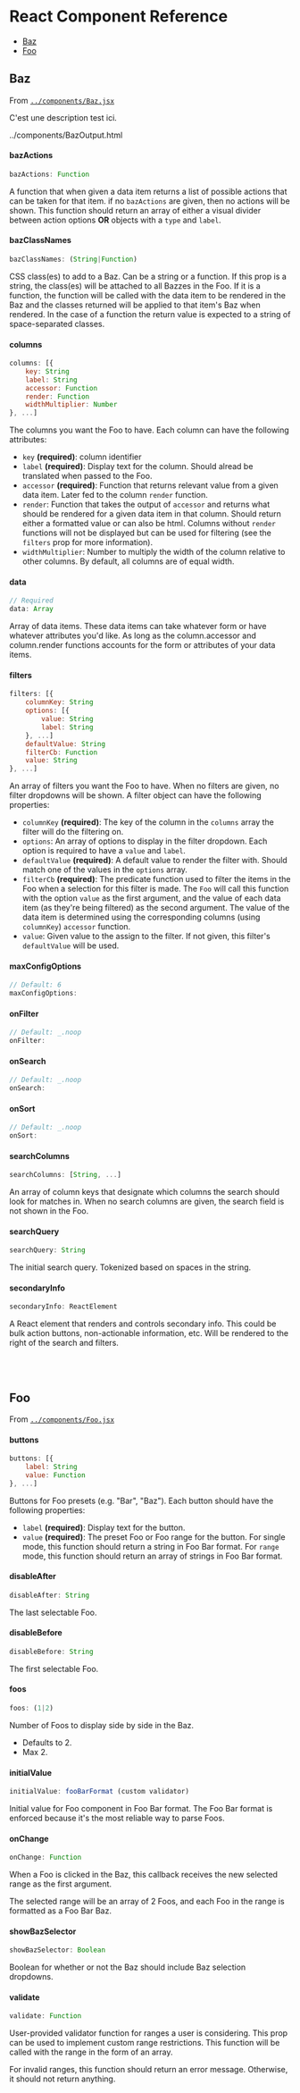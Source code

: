 <!-- START doctoc generated TOC please keep comment here to allow auto update -->
<!-- DON'T EDIT THIS SECTION, INSTEAD RE-RUN doctoc TO UPDATE -->
# React Component Reference

- [Baz](#baz)
- [Foo](#foo)

<!-- END doctoc generated TOC please keep comment here to allow auto update -->

## Baz

From [`../components/Baz.jsx`](../components/Baz.jsx)

C'est une description test ici.

../components/BazOutput.html

#### bazActions

```js
bazActions: Function
```

A function that when given a data item returns a list of possible actions
that can be taken for that item. if no `bazActions` are given, then no
actions will be shown. This function should return an array of either
a visual divider between action options **OR** objects with a `type` and
`label`.

#### bazClassNames

```js
bazClassNames: (String|Function)
```

CSS class(es) to add to a Baz. Can be a string or a function. If this
prop is a string, the class(es) will be attached to all Bazzes in the Foo.
If it is a function, the function will be called with the data item
to be rendered in the Baz and the classes returned will be applied
to that item's Baz when rendered. In the case of a function the return
value is expected to a string of space-separated classes.

#### columns

```js
columns: [{
    key: String
    label: String
    accessor: Function
    render: Function
    widthMultiplier: Number
}, ...]
```

The columns you want the Foo to have. Each column can have the
following attributes:
- `key` **(required)**: column identifier
- `label` **(required)**: Display text for the column. Should alread be
  translated when passed to the Foo.
- `accessor` **(required)**: Function that returns relevant value from a
  given data item. Later fed to the column `render` function.
- `render`: Function that takes the output of `accessor` and returns
  what should be rendered for a given data item in that column. Should
  return either a formatted value or can also be html. Columns without
  `render` functions will not be displayed but can be used for filtering
  (see the `filters` prop for more information).
- `widthMultiplier`: Number to multiply the width of the column relative
  to other columns. By default, all columns are of equal width.

#### data

```js
// Required
data: Array
```

Array of data items. These data items can take whatever form or have
whatever attributes you'd like. As long as the column.accessor and
column.render functions accounts for the form or attributes of your
data items.

#### filters

```js
filters: [{
    columnKey: String
    options: [{
        value: String
        label: String
    }, ...]
    defaultValue: String
    filterCb: Function
    value: String
}, ...]
```

An array of filters you want the Foo to have. When no filters are
given, no filter dropdowns will be shown. A filter object can have the
following properties:
- `columnKey` **(required)**: The key of the column in the `columns`
  array the filter will do the filtering on.
- `options`: An array of options to display in the filter dropdown. Each
  option is required to have a `value` and `label`.
- `defaultValue` **(required)**: A default value to render the filter with.
  Should match one of the values in the `options` array.
- `filterCb` **(required)**: The predicate function used to filter the
  items in the Foo when a selection for this filter is made. The `Foo`
  will call this function with the option `value` as the first argument, and
  the value of each data item (as they're being filtered) as the second
  argument. The value of the data item is determined using the corresponding
  columns (using `columnKey`) `accessor` function.
- `value`: Given value to the assign to the filter. If not given, this filter's
  `defaultValue` will be used.

#### maxConfigOptions

```js
// Default: 6
maxConfigOptions: 
```

#### onFilter

```js
// Default: _.noop
onFilter: 
```

#### onSearch

```js
// Default: _.noop
onSearch: 
```

#### onSort

```js
// Default: _.noop
onSort: 
```

#### searchColumns

```js
searchColumns: [String, ...]
```

An array of column keys that designate which columns the search should
look for matches in. When no search columns are given, the search field
is not shown in the Foo.

#### searchQuery

```js
searchQuery: String
```

The initial search query. Tokenized based on spaces in the string.

#### secondaryInfo

```js
secondaryInfo: ReactElement
```

A React element that renders and controls secondary info.
This could be bulk action buttons, non-actionable information, etc.
Will be rendered to the right of the search and filters.

<br><br>

## Foo

From [`../components/Foo.jsx`](../components/Foo.jsx)

#### buttons

```js
buttons: [{
    label: String
    value: Function
}, ...]
```

Buttons for Foo presets (e.g. "Bar", "Baz"). Each button
should have the following properties:
- `label` **(required)**: Display text for the button.
- `value` **(required)**: The preset Foo or Foo range for the button.
  For single mode, this function should return a string in Foo Bar format.
  For `range` mode, this function should return an array
  of strings in Foo Bar format.

#### disableAfter

```js
disableAfter: String
```

The last selectable Foo.

#### disableBefore

```js
disableBefore: String
```

The first selectable Foo.

#### foos

```js
foos: (1|2)
```

Number of Foos to display side by side in the Baz.
- Defaults to 2.
- Max 2.

#### initialValue

```js
initialValue: fooBarFormat (custom validator)
```

Initial value for Foo component in Foo Bar format.
The Foo Bar format is enforced because it's the most reliable way to
parse Foos.

#### onChange

```js
onChange: Function
```

When a Foo is clicked in the Baz, this callback receives the
new selected range as the first argument.

The selected range will be an array of 2 Foos, and each Foo in the
range is formatted as a Foo Bar Baz.

#### showBazSelector

```js
showBazSelector: Boolean
```

Boolean for whether or not the Baz should include
Baz selection dropdowns.

#### validate

```js
validate: Function
```

User-provided validator function for ranges a user is considering.
This prop can be used to implement custom range restrictions. This
function will be called with the range in the form of an array.

For invalid ranges, this function should return an error message.
Otherwise, it should not return anything.

<br><br>
